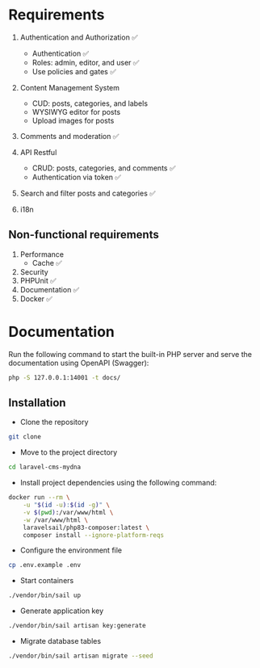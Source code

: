 # Requirements

1. Authentication and Authorization ✅
   - Authentication ✅
   - Roles: admin, editor, and user ✅ 
   - Use policies and gates ✅

2. Content Management System
   - CUD: posts, categories, and labels
   - WYSIWYG editor for posts
   - Upload images for posts

3. Comments and moderation ✅

4. API Restful 
   - CRUD: posts, categories, and comments ✅
   - Authentication via token ✅

5. Search and filter posts and categories ✅

6. i18n

## Non-functional requirements

1. Performance
   - Cache ✅
2. Security
3. PHPUnit ✅
4. Documentation ✅
5. Docker ✅

# Documentation

Run the following command to start the built-in PHP server and serve the documentation
using OpenAPI (Swagger):

```bash
php -S 127.0.0.1:14001 -t docs/
```

## Installation

- Clone the repository

```bash
git clone
```

- Move to the project directory
    
```bash
cd laravel-cms-mydna
```
 
- Install project dependencies using the following command:

```bash
docker run --rm \
    -u "$(id -u):$(id -g)" \
    -v $(pwd):/var/www/html \
    -w /var/www/html \
    laravelsail/php83-composer:latest \
    composer install --ignore-platform-reqs
```

- Configure the environment file
  
```bash
cp .env.example .env
```

- Start containers

```bash
./vendor/bin/sail up
```

- Generate application key

```bash
./vendor/bin/sail artisan key:generate
```

- Migrate database tables

```bash
./vendor/bin/sail artisan migrate --seed
```

